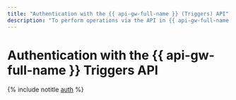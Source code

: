 ```yaml
---
title: "Authentication with the {{ api-gw-full-name }} (Triggers) API"
description: "To perform operations via the API in {{ api-gw-full-name }}, an IP gateway management server, get an IAM token for your account. These instructions describe how to authenticate in the API for the purpose of enabling triggers."
---
```


# Authentication with the {{ api-gw-full-name }} Triggers API

{% include notitle [auth](../../../_includes/authentication.md) %}